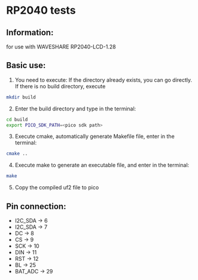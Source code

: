 # RP2040 tests

## Information:
for use with WAVESHARE RP2040-LCD-1.28

## Basic use:
1. You need to execute:
    If the directory already exists, you can go directly. If there is no build directory, execute

```bash
mkdir build
```

2. Enter the build directory and type in the terminal:

```bash
cd build
export PICO_SDK_PATH=<pico sdk path>
```

3. Execute cmake, automatically generate Makefile file, enter in the terminal:

```bash
cmake ..
```

4. Execute make to generate an executable file, and enter in the terminal:

```bash
make
```

5. Copy the compiled uf2 file to pico

## Pin connection:
- I2C_SDA -> 6
- I2C_SDA -> 7
- DC -> 8
- CS -> 9
- SCK -> 10
- DIN -> 11
- RST -> 12  
- BL -> 25
- BAT_ADC -> 29
